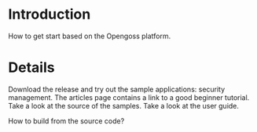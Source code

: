 # Introduction #

How to get start based on the Opengoss platform.


# Details #

Download the release and try out the sample applications: security management.
The articles page contains a link to a good beginner tutorial.
Take a look at the source of the samples.
Take a look at the user guide.

How to build from the source code?
